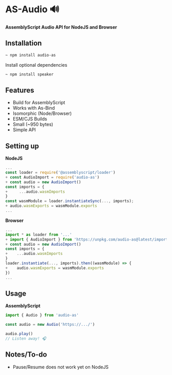 # AS-Audio 🔊
**AssemblyScript Audio API for NodeJS and Browser**

## Installation

```bash
~ npm install audio-as
```
Install optional dependencies
```bash
~ npm install speaker
```

## Features
- Build for AssemblyScript
- Works with As-Bind
- Isomorphic (Node/Browser)
- ESM/CJS Builds
- Small (~950 bytes)
- Simple API

## Setting up

**NodeJS**

```js
...
const loader = require('@assemblyscript/loader')
+ const AudioImport = require('audio-as')
+ const audio = new AudioImport()
const imports = {
+     ...audio.wasmImports
}
const wasmModule = loader.instantiateSync(..., imports);
+ audio.wasmExports = wasmModule.exports
...
```

**Browser**

```js
...
import * as loader from '...'
+ import { AudioImport } from 'https://unpkg.com/audio-as@latest/imports.browser.js'
+ const audio = new AudioImport()
const imports = {
+    ...audio.wasmImports
}
loader.instantiate(..., imports).then((wasmModule) => {
+    audio.wasmExports = wasmModule.exports
})
...
```

## Usage

**AssemblyScript**
```js
import { Audio } from 'audio-as'

const audio = new Audio('https://.../')

audio.play()
// Listen away! 🎧
```

## Notes/To-do
- Pause/Resume does not work yet on NodeJS